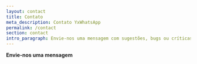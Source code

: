 ```yaml
---
layout: contact
title: Contato
meta_description: Contato YxWhatsApp
permalink: /contact
section: contact
intro_paragraph: Envie-nos uma mensagem com sugestões, bugs ou críticas construtivas 😀
---
```

**Envie-nos uma mensagem**
